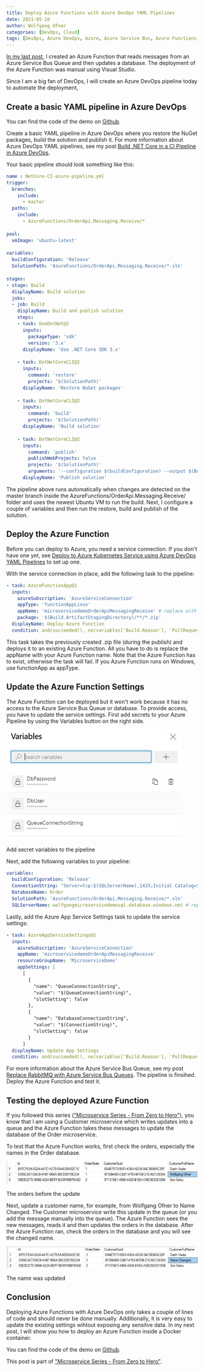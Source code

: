 ```yaml
---
title: Deploy Azure Functions with Azure DevOps YAML Pipelines
date: 2021-05-10
author: Wolfgang Ofner
categories: [DevOps, Cloud]
tags: [DevOps, Azure DevOps, Azure, Azure Service Bus, Azure Functions, YAML, CI-CD]
---
```


[In my last post](/azure-functions-process-queue-messages), I created an Azure Function that reads messages from an Azure Service Bus Queue and then updates a database. The deployment of the Azure Function was manual using Visual Studio. 

Since I am a big fan of DevOps, I will create an Azure DevOps pipeline today to automate the deployment,

## Create a basic YAML pipeline in Azure DevOps

You can find the code of the demo on <a href="https://github.com/WolfgangOfner/MicroserviceDemo" target="_blank" rel="noopener noreferrer">Github</a>.

Create a basic YAML pipeline in Azure DevOps where you restore the NuGet packages, build the solution and publish it. For more information about Azure DevOps YAML pipelines, see my post [Build .NET Core in a CI Pipeline in Azure DevOps](/build-net-core-in-ci-pipeline-in-azure-devops).

Your basic pipeline should look something like this:

```yaml
name : NetCore-CI-azure-pipeline.yml
trigger:
  branches:
    include:
      - master
  paths:
    include:
      - AzureFunctions/OrderApi.Messaging.Receive/*

pool:
  vmImage: 'ubuntu-latest'

variables:
  buildConfiguration: 'Release'
  SolutionPath: 'AzureFunctions/OrderApi.Messaging.Receive/*.sln'
  
stages:
- stage: Build
  displayName: Build solution
  jobs:  
  - job: Build
    displayName: Build and publish solution
    steps:
    - task: UseDotNet@2      
      inputs:
        packageType: 'sdk'
        version: '3.x'
      displayName: 'Use .NET Core SDK 3.x'

    - task: DotNetCoreCLI@2
      inputs:
        command: 'restore'
        projects: '$(SolutionPath)'
      displayName: 'Restore NuGet packages'
 
    - task: DotNetCoreCLI@2
      inputs:
        command: 'build'
        projects: '$(SolutionPath)'
      displayName: 'Build solution'
        
    - task: DotNetCoreCLI@2
      inputs:
        command: 'publish'
        publishWebProjects: false
        projects: '$(SolutionPath)'
        arguments: '--configuration $(buildConfiguration) --output $(Build.ArtifactStagingDirectory)/$(buildConfiguration)'
      displayName: 'Publish solution'
```

The pipeline above runs automatically when changes are detected on the master branch inside the AzureFunctions/OrderApi.Messaging.Receive/ folder and uses the newest Ubuntu VM to run the build. Next, I configure a couple of variables and then run the restore, build and publish of the solution.

## Deploy the Azure Function

Before you can deploy to Azure, you need a service connection. If you don't have one yet, see [Deploy to Azure Kubernetes Service using Azure DevOps YAML Pipelines](/deploy-kubernetes-azure-devops/#create-a-service-connection-in-azure-devops) to set up one.

With the service connection in place, add the following task to the pipeline:

```yaml
- task: AzureFunctionApp@1
  inputs:
    azureSubscription: 'AzureServiceConnection'
    appType: 'functionAppLinux'
    appName: 'microservicedemoOrderApiMessagingReceive' # replace with the name of your Azure Function
    package: '$(Build.ArtifactStagingDirectory)/**/*.zip'
  displayName: Deploy Azure Function
  condition: and(succeeded(), ne(variables['Build.Reason'], 'PullRequest'))
```

This task takes the previously created .zip file (during the publish) and deploys it to an existing Azure Function. All you have to do is replace the appName with your Azure Function name. Note that the Azure Function has to exist, otherwise the task will fail. If you Azure Function runs on Windows, use functionApp as appType.

## Update the Azure Function Settings

The Azure Function can be deployed but it won't work because it has no access to the Azure Service Bus Queue or database. To provide access, you have to update the service settings. First add secrets to your Azure Pipeline by using the Variables button on the right side.

<div class="col-12 col-sm-10 aligncenter">
  <a href="/assets/img/posts/2021/05/Add-secret-variables-to-the-pipeline.jpg"><img loading="lazy" src="/assets/img/posts/2021/05/Add-secret-variables-to-the-pipeline.jpg" alt="Add secret variables to the pipeline" /></a>
  
  <p>
   Add secret variables to the pipeline
  </p>
</div>

Next, add the following variables to your pipeline:

```yaml
variables:
  buildConfiguration: 'Release'
  ConnectionString: "Server=tcp:$(SQLServerName),1433;Initial Catalog=$(DatabaseName);Persist Security Info=False;User ID=$(DbUser);Password=$(DbPassword);MultipleActiveResultSets=False;Encrypt=True;TrustServerCertificate=False;Connection Timeout=30;"
  DatabaseName: Order
  SolutionPath: 'AzureFunctions/OrderApi.Messaging.Receive/*.sln'
  SQLServerName: wolfgangmicroservicedemosql.database.windows.net # replace with your server url
```

Lastly, add the Azure App Service Settings task to update the service settings:

```yaml
- task: AzureAppServiceSettings@1
  inputs:
    azureSubscription: 'AzureServiceConnection'
    appName: 'microservicedemoOrderApiMessagingReceive'
    resourceGroupName: 'MicroserviceDemo'
    appSettings: |
      [
        {
          "name": "QueueConnectionString",
          "value": "$(QueueConnectionString)",
          "slotSetting": false
        },
        {
          "name": "DatabaseConnectionString",
          "value": "$(ConnectionString)", 
          "slotSetting": false
        }
      ]
  displayName: Update App Settings
  condition: and(succeeded(), ne(variables['Build.Reason'], 'PullRequest'))
```

For more information about the Azure Service Bus Queue, see my post [Replace RabbitMQ with Azure Service Bus Queues](/replace-rabbitmq-azure-service-bus-queue). The pipeline is finsihed. Deploy the Azure Function and test it.

## Testing the deployed Azure Function

If you followed this series (["Microservice Series - From Zero to Hero"](/microservice-series-from-zero-to-hero)), you know that I am using a Customer microservice which writes updates into a queue and the Azure Function takes these messages to update the database of the Order microservice.

To test that the Azure Function works, first check the orders, especially the names in the Order database.

<div class="col-12 col-sm-10 aligncenter">
  <a href="/assets/img/posts/2021/05/The-orders-before-the-update.jpg"><img loading="lazy" src="/assets/img/posts/2021/05/The-orders-before-the-update.jpg" alt="The orders before the update" /></a>
  
  <p>
   The orders before the update
  </p>
</div>

Next, update a customer name, for example, from Wolfgang Ofner to Name Changed. The Customer microservice write this update in the queue (or you add the message manually into the queue). The Azure Function sees the new messages, reads it and then updates the orders in the database. After the Azure Function ran, check the orders in the database and you will see the changed name.

<div class="col-12 col-sm-10 aligncenter">
  <a href="/assets/img/posts/2021/05/The-name-was-updated.jpg"><img loading="lazy" src="/assets/img/posts/2021/05/The-name-was-updated.jpg" alt="The name was updated" /></a>
  
  <p>
   The name was updated
  </p>
</div>

## Conclusion

Deploying Azure Functions with Azure DevOps only takes a couple of lines of code and should never be done manually. Additionally, it is very easy to update the existing settings wihtout exposing any sensitve data. In my next post, I will show you how to deploy an Azure Function inside a Docker container.

You can find the code of the demo on <a href="https://github.com/WolfgangOfner/MicroserviceDemo" target="_blank" rel="noopener noreferrer">Github</a>.

This post is part of ["Microservice Series - From Zero to Hero"](/microservice-series-from-zero-to-hero).